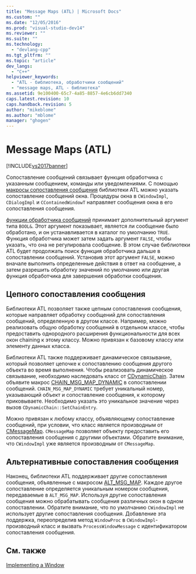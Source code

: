 ```yaml
---
title: "Message Maps (ATL) | Microsoft Docs"
ms.custom: ""
ms.date: "12/05/2016"
ms.prod: "visual-studio-dev14"
ms.reviewer: ""
ms.suite: ""
ms.technology: 
  - "devlang-cpp"
ms.tgt_pltfrm: ""
ms.topic: "article"
dev_langs: 
  - "C++"
helpviewer_keywords: 
  - "ATL - библиотека, обработчики сообщений"
  - "message maps, ATL - библиотека"
ms.assetid: 9e100400-65c7-4a85-8857-4e6cb6dd7340
caps.latest.revision: 10
caps.handback.revision: 5
author: "mikeblome"
ms.author: "mblome"
manager: "ghogen"
---
```

# Message Maps (ATL)
[!INCLUDE[vs2017banner](../assembler/inline/includes/vs2017banner.md)]

Сопоставление сообщений связывает функция обработчика с указанным сообщением, команды или уведомлениями.  С помощью [макросы сопоставления сообщения](../atl/reference/message-map-macros-atl.md) библиотеки ATL можно указать сопоставление сообщений окна.  Процедуры окна в `CWindowImpl`, `CDialogImpl` и `CContainedWindowT` направляет сообщения окна в его сопоставления сообщения.  
  
 [функции обработчика сообщений](../atl/message-handler-functions.md) принимает дополнительный аргумент типа `BOOL&`.  Этот аргумент показывает, является ли сообщение было обработано, и он устанавливается в каталог по умолчанию `TRUE`.  Функция обработчика может затем задать аргумент `FALSE`, чтобы указать, что она не регулировала сообщение.  В этом случае библиотеки ATL будет продолжать поиск функция обработчика дальше в сопоставлении сообщений.  Установив этот аргумент `FALSE`, можно вначале выполнить определенные действия в ответ на сообщение, а затем разрешить обработку значений по умолчанию или другая функция обработчика для завершения обработки сообщения.  
  
## Цепного сопоставления сообщения  
 Библиотеки ATL позволяет также цепным сопоставления сообщения, которые направляет обработку сообщений для сопоставления сообщений, определенную в другом классе.  Например, можно реализовать общую обработку сообщений в отдельном классе, чтобы предоставить однородного расширения функциональности для всех окон chaining к этому классу.  Можно привязан к базовому классу или элементу данных класса.  
  
 Библиотеки ATL также поддерживает динамическое связывание, который позволяет цепочке к сопоставлению сообщения другого объекта во время выполнения.  Чтобы реализовать динамическое связывание, необходимо наследовать класс от [CDynamicChain](../atl/reference/cdynamicchain-class.md).  Затем объявите макрос [CHAIN\_MSG\_MAP\_DYNAMIC](../Topic/CHAIN_MSG_MAP_DYNAMIC.md) в сопоставлении сообщений.  `CHAIN_MSG_MAP_DYNAMIC` требует уникальный номер, указывающий объект и сопоставление сообщения, к которому приковываете.  Необходимо указать это уникальное значение через вызов `CDynamicChain::SetChainEntry`.  
  
 Можно привязан к любому классу, объявляющему сопоставление сообщений, при условии, что класс является производным от [CMessageMap](../atl/reference/cmessagemap-class.md).  `CMessageMap` позволяет объекту предоставить его сопоставления сообщения с другими объектами.  Обратите внимание, что `CWindowImpl` уже является производным от `CMessageMap`.  
  
## Альтернативные сопоставления сообщения  
 Наконец, библиотеки ATL поддерживает другие сопоставления сообщения, объявленные с макросом [ALT\_MSG\_MAP](../Topic/ALT_MSG_MAP.md).  Каждое другое сопоставление определяется уникальным номером сообщения, передаваемые в `ALT_MSG_MAP`.  Используя другие сопоставления сообщения можно обрабатывать сообщения различных окон в одном сопоставлении.  Обратите внимание, что по умолчанию `CWindowImpl` не использует другие сопоставления сообщения.  Добавление эта поддержка, переопределив метод `WindowProc` в `CWindowImpl`\- производный класс и вызвать `ProcessWindowMessage` с идентификатором сопоставления сообщения.  
  
## См. также  
 [Implementing a Window](../atl/implementing-a-window.md)